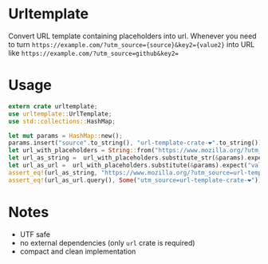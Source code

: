# Urltemplate
Convert URL template containing placeholders into url.
Whenever you need to turn `https://example.com/?utm_source={source}&key2={value2}` into URL like `https://example.com/?utm_source=github&key2=`

# Usage
```rust
extern crate urltemplate;
use urltemplate::UrlTemplate;
use std::collections::HashMap;

let mut params = HashMap::new();
params.insert("source".to_string(), "url-template-crate-❤".to_string());
let url_with_placeholders = String::from("https://www.mozilla.org/?utm_source={source}");
let url_as_string =  url_with_placeholders.substitute_str(&params).expect("valid url");
let url_as_url =  url_with_placeholders.substitute(&params).expect("valid url");
assert_eq!(url_as_string, "https://www.mozilla.org/?utm_source=url-template-crate-❤");
assert_eq!(url_as_url.query(), Some("utm_source=url-template-crate-❤"));
```

# Notes
* UTF safe
* no external dependencies (only `url` crate is required)
* compact and clean implementation
